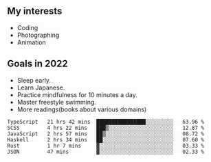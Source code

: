 ## My interests

- Coding
- Photographing
- Animation

## Goals in 2022

- Sleep early.
- Learn Japanese.
- Practice mindfulness for 10 minutes a day.
- Master freestyle swimming.
- More readings(books about various domains)

<!--START_SECTION:waka-->

```text
TypeScript   21 hrs 42 mins  ████████████████░░░░░░░░░   63.96 %
SCSS         4 hrs 22 mins   ███▒░░░░░░░░░░░░░░░░░░░░░   12.87 %
JavaScript   2 hrs 57 mins   ██▒░░░░░░░░░░░░░░░░░░░░░░   08.72 %
Haskell      2 hrs 34 mins   ██░░░░░░░░░░░░░░░░░░░░░░░   07.60 %
Rust         1 hr 7 mins     ▓░░░░░░░░░░░░░░░░░░░░░░░░   03.33 %
JSON         47 mins         ▓░░░░░░░░░░░░░░░░░░░░░░░░   02.33 %
```

<!--END_SECTION:waka-->
